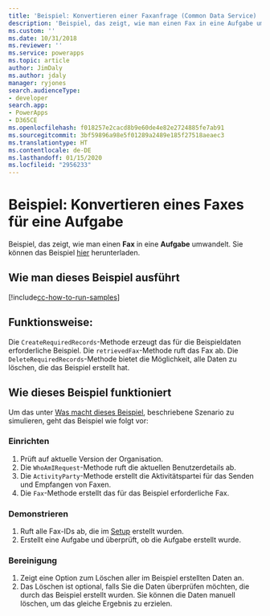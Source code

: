 ```yaml
---
title: 'Beispiel: Konvertieren einer Faxanfrage (Common Data Service) | Microsoft-Dokumentation'
description: 'Beispiel, das zeigt, wie man einen Fax in eine Aufgabe umwandelt '
ms.custom: ''
ms.date: 10/31/2018
ms.reviewer: ''
ms.service: powerapps
ms.topic: article
author: JimDaly
ms.author: jdaly
manager: ryjones
search.audienceType:
- developer
search.app:
- PowerApps
- D365CE
ms.openlocfilehash: f018257e2cacd8b9e60de4e82e2724885fe7ab91
ms.sourcegitcommit: 3bf59896a98e5f01289a2489e185f27518aeaec3
ms.translationtype: HT
ms.contentlocale: de-DE
ms.lasthandoff: 01/15/2020
ms.locfileid: "2956233"
---
```

# <a name="sample-convert-a-fax-to-a-task"></a>Beispiel: Konvertieren eines Faxes für eine Aufgabe

<!-- https://docs.microsoft.com/dynamics365/customer-engagement/developer/sample-convert-fax-task -->


Beispiel, das zeigt, wie man einen **Fax** in eine **Aufgabe** umwandelt. Sie können das Beispiel [hier](https://github.com/Microsoft/PowerApps-Samples/tree/master/cds/orgsvc/C%23/ConvertFaxToTask) herunterladen.

## <a name="how-to-run-this-sample"></a>Wie man dieses Beispiel ausführt

[!include[cc-how-to-run-samples](../../includes/cc-how-to-run-samples.md)]


## <a name="what-this-sample-does"></a>Funktionsweise:

Die `CreateRequiredRecords`-Methode erzeugt das für die Beispieldaten erforderliche Beispiel. Die `retrievedFax`-Methode ruft das Fax ab. Die `DeleteRequiredRecords`-Methode bietet die Möglichkeit, alle Daten zu löschen, die das Beispiel erstellt hat.

## <a name="how-this-sample-works"></a>Wie dieses Beispiel funktioniert

Um das unter [Was macht dieses Beispiel](#what-this-sample-does), beschriebene Szenario zu simulieren, geht das Beispiel wie folgt vor:

### <a name="setup"></a>Einrichten

1. Prüft auf aktuelle Version der Organisation.
1. Die `WhoAmIRequest`-Methode ruft die aktuellen Benutzerdetails ab.
1. Die `ActivityParty`-Methode erstellt die Aktivitätspartei für das Senden und Empfangen von Faxen.
1. Die `Fax`-Methode erstellt das für das Beispiel erforderliche Fax.


### <a name="demonstrate"></a>Demonstrieren

1. Ruft alle Fax-IDs ab, die im [Setup](#setup) erstellt wurden.
2. Erstellt eine Aufgabe und überprüft, ob die Aufgabe erstellt wurde. 

### <a name="clean-up"></a>Bereinigung

1. Zeigt eine Option zum Löschen aller im Beispiel erstellten Daten an.
2. Das Löschen ist optional, falls Sie die Daten überprüfen möchten, die durch das Beispiel erstellt wurden. Sie können die Daten manuell löschen, um das gleiche Ergebnis zu erzielen.

